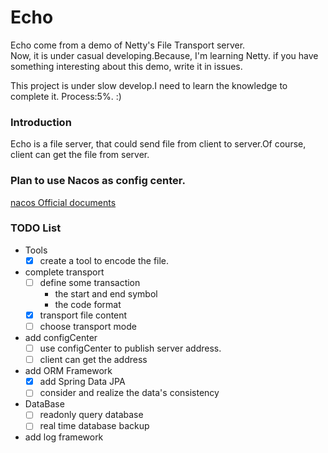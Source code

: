 # Echo
Echo come from a demo of Netty's File Transport server.  
Now, it is under casual developing.Because, I'm learning Netty. if you have something interesting about this demo, write it in issues.

This project is under slow develop.I need to learn the knowledge to complete it.
Process:5%. :)
### Introduction
Echo is a file server, that could send file from client to server.Of course, client can get the file from server.

### Plan to use Nacos as config center.

[nacos Official documents ](https://nacos.io/)

### TODO List
+ Tools
  - [X] create a tool to encode the file. 
+ complete transport
  - [ ] define some transaction
    - the start and end symbol
    - the code format
  - [X] transport file content
  - [ ] choose transport mode
+ add configCenter<BR>
  - [ ] use configCenter to publish server address.
  - [ ] client can get the address
+ add ORM Framework
  - [x] add Spring Data JPA
  - [ ] consider and realize the data's consistency
+ DataBase
  - [ ] readonly query database
  - [ ] real time database backup
+ add log framework

